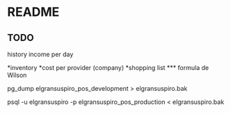 # README

## TODO
history
income per day

*inventory
*cost per provider (company)
*shopping list
*** formula de Wilson

pg_dump elgransuspiro_pos_development > elgransuspiro.bak

psql -u elgransuspiro -p elgransuspiro_pos_production < elgransuspiro.bak
